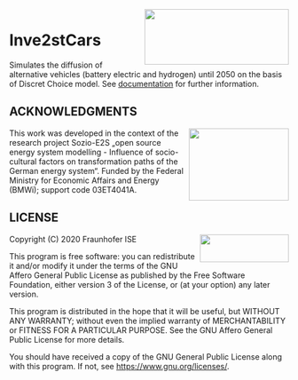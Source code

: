 <img align="right" width="260" height="100" src="https://github.com/CSenkpiel/Inve2stCars/blob/master/docs/source/images/Invest_Logo.jpg">


# Inve2stCars
Simulates the diffusion of alternative vehicles (battery electric and hydrogen) until 2050 on the basis of Discret Choice model. See [documentation](https://inve2stcars.readthedocs.io/en/latest/) for further information. 



ACKNOWLEDGMENTS
------------------

<img align="right" width="180" height="130" src="https://github.com/CSenkpiel/Inve2stCars/blob/master/docs/source/images/funding.PNG">

This work was developed in the context of the research project Sozio-E2S 
„open source energy system modelling - Influence of socio-cultural factors 
on transformation paths of the German energy system“. Funded by the 
Federal Ministry for Economic Affairs and Energy (BMWi); support code 
03ET4041A.




LICENSE
------
Copyright (C) 2020 Fraunhofer ISE
<img align="right" width="160" height="50" src="https://github.com/CSenkpiel/Inve2stCars/blob/master/docs/source/images/Fraunhofer-ISE-logo.png">

This program is free software: you can redistribute it and/or modify it under the terms of the GNU Affero General Public License as published by the Free Software Foundation, either version 3 of the License, or (at your option) any later version.

This program is distributed in the hope that it will be useful, but WITHOUT ANY WARRANTY; without even the implied warranty of MERCHANTABILITY or FITNESS FOR A PARTICULAR PURPOSE. See the GNU Affero General Public License for more details.

You should have received a copy of the GNU General Public License along with this program. If not, see https://www.gnu.org/licenses/.
